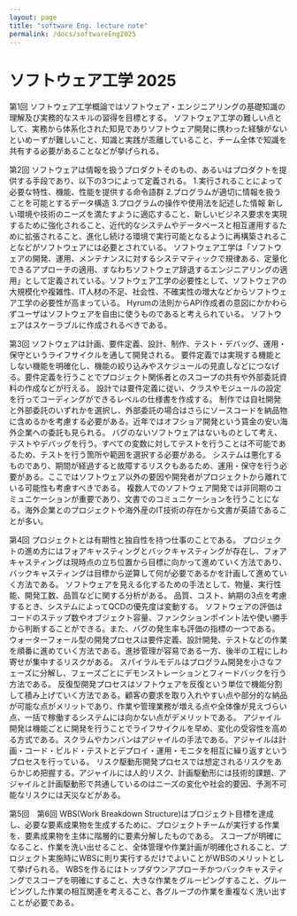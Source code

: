 ```yaml
---
layout: page
title: "software Eng. lecture note"
permalink: /docs/softwareEng2025
---
```


# ソフトウェア工学 2025

第1回
ソフトウェア工学概論ではソフトウェア・エンジニアリングの基礎知識の理解及び実務的なスキルの習得を目標とする。
ソフトウェア工学の難しい点として、実務から体系化された知見でありソフトウェア開発に携わった経験がないといめーずが難しいこと、知識と実践が乖離していること、チーム全体で知識を共有する必要があることなどが挙げられる。

第2回
ソフトウェアは情報を扱うプロダクトそのもの、あるいはプロダクトを提供する手段であり、以下の3つによって定義される。
1.実行されることによって必要な特性、機能、性能を提供する命令語群
2.プログラムが適切に情報を扱うことを可能とするデータ構造
3.プログラムの操作や使用法を記述した情報
新しい環境や技術のニーズを満たすように適応すること、新しいビジネス要求を実現するために強化されること、近代的なシステムやデータベースと相互運用するために拡張されること、進化し続ける環境で実行可能となるように再構築されることなどがソフトウェアには必要とされている。
ソフトウェア工学は「ソフトウェアの開発、運用、メンテナンスに対するシステマティックで規律ある、定量化できるアプローチの適用、すなわちソフトウェア辞退するエンジニアリングの適用」として定義されている。ソフトウェア工学の必要性として、ソフトウェアの大規模化や複雑性、IT人材の不足、社会性、不確実性の増大などからソフトウェア工学の必要性が高まっている。
Hyrumの法則からAPI作成者の意図にかかわらずユーザはソフトウェアを自由に使うものであると考えられている。
ソフトウェアはスケーラブルに作成されるべきである。

第3回
ソフトウェアは計画、要件定義、設計、制作、テスト・デバッグ、運用・保守というライフサイクルを通して開発される。
要件定義では実現する機能としない機能を明確化し、機能の絞り込みやスケジュールの見直しなどにつなげる。要件定義を行うことでプロジェクト関係者とのスコープの共有や外部委託資料の作成などが行える。
設計では要件定義に従い、クラスやモジュールの設定を行ってコーディングができるレベルの仕様書を作成する。
制作では自社開発と外部委託のいずれかを選択し、外部委託の場合はさらにソースコードを納品物に含めるかを考慮する必要がある。近年ではオフショア開発という賃金の安い海外企業への委託も見られる。
バグのないソフトウェアはないものとして考え、テストやデバッグを行う。すべての変数に対してテストを行うことは不可能であるため、テストを行う箇所や範囲を選択する必要がある。
システムは悪化するものであり、期間が経過すると故障するリスクもあるため、運用・保守を行う必要がある。ここではソフトウェア以外の要因や開発者がプロジェクトから離れている可能性も考慮すべきである。
複数人でのソフトウェア開発では非同期のコミュニケーションが重要であり、文書でのコミュニケーションを行うことになる。海外企業とのプロジェクトや海外産のIT技術の存在から文書が英語であることが多い。


第4回
プロジェクトとは有期性と独自性を持つ仕事のことである。
プロジェクトの進め方にはフォアキャスティングとバックキャスティングが存在し、フォアキャスティングは現時点の立ち位置から目標に向かって進めていく方法であり、バックキャスティングは目標から逆算して何が必要であるかを計画して進めていく方法である。
ソフトウェアを見える化するための手法として、物量、実行性能、開発工数、品質などに関する分析がある。
品質、コスト、納期の3点を考慮するとき、システムによってQCDの優先度は変動する。
ソフトウェアの評価はコードのステップ数やオブジェクト容量、ファンクションポイント法や使い勝手から判断することができる。また、バグの発生率も評価の指標の一つである。
ウォーターフォール型の開発プロセスは要件定義、設計開発、テストなどの作業を順番に進めていく方法である。進捗管理が容易である一方、後半の工程にしわ寄せが集中するリスクがある。
スパイラルモデルはプログラム開発を小さなフェーズに分解し、フェーズごとにデモンストレーションとフィードバックを行う方法である。
反復型開発プロセスはソフトウェアを反復という単位で機能分割して積み上げていく方法である。顧客の要求を取り入れやすい点や部分的な納品が可能な点がメリットであり、作業や管理業務が増える点や全体像が見えづらい点、一括で稼働するシステムには向かない点がデメリットである。
アジャイル開発は機能ごとに開発を行うことでライフサイクルを早め、変化の受容性を高める方式である。スクラムやカンバンはアジャイルの手法である。アジャイルは計画・コード・ビルド・テストとデプロイ・運用・モニタを相互に繰り返すというプロセスを行っている。
リスク駆動形開発プロセスでは想定されるリスクをあらかじめ把握する。アジャイルには人的リスク、計画駆動形には技術的課題、アジャイルと計画駆動形で共通しているのはニーズの変化や社会的要因、予測不可能なリスクには天災などがある。

第5回　第6回
WBS(Work Breakdown Structure)はプロジェクト目標を達成し、必要な要素成果物を生成するために、プロジェクトチームが実行する作業を、要素成果物を主体に階層的に要素分解したものである。
スコープが明確になること、作業を洗い出せること、全体管理や作業計画が明確化されること、プロジェクト実施時にWBSに則り実行するだけでよいことがWBSのメリットとして挙げられる。
WBSを作るにはトップダウンアプローチかつバックキャスティングでスコープを明確にすること、大きな作業をグルーピングすること、グルーピングした作業の相互関連を考えること、各グループの作業を重複なく洗い出すことが必要である。